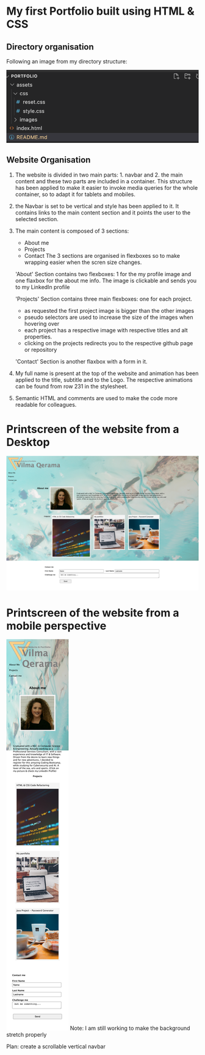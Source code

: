 # My first Portfolio built using HTML & CSS

## Directory organisation

Following an image from my directory structure:

![image dir organis](./assets/images/dir-org.png)

## Website Organisation

1. The website is divided in two main parts: 1. navbar and 2. the main content and these two parts are included in a container.
   This structure has been applied to make it easier to invoke media queries for the whole container, so to adapt it for tablets and mobiles.
2. the Navbar is set to be vertical and style has been applied to it. It contains links to the main content section and it points the user to the selected section.

3. The main content is composed of 3 sections:

   - About me
   - Projects
   - Contact
     The 3 sections are organised in flexboxes so to make wrapping easier when the scren size changes.

   'About' Section contains two flexboxes: 1 for the my profile image and one flaxbox for the about me info. The image is clickable and sends you to my LinkedIn profile

   'Projects' Section contains three main flexboxes: one for each project.

   - as requested the first project image is bigger than the other images
   - pseudo selectors are used to increase the size of the images when hovering over
   - each project has a respective image with respective titles and alt properties.
   - clicking on the projects redirects you to the respective github page or repository

   'Contact' Section is another flaxbox with a form in it.

4. My full name is present at the top of the website and animation has been applied to the title, subtitle and to the Logo. The respective animations can be found from row 231 in the stylesheet.

5. Semantic HTML and comments are used to make the code more readable for colleagues.

# Printscreen of the website from a Desktop

![Desktop view](./assets/images/desktop-view.png)

# Printscreen of the website from a mobile perspective

![iMobile view](./assets/images/mobile-view.png)
Note: I am still working to make the background stretch properly

Plan: create a scrollable vertical navbar
